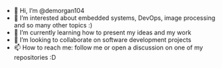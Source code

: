 - 👋 Hi, I’m @demorgan104
- 👀 I’m interested about embedded systems, DevOps, image processing and so many other topics :)
- 🌱 I’m currently learning how to present my ideas and my work
- 💞️ I’m looking to collaborate on software development projects
- 📫 How to reach me: follow me or open a discussion on one of my repositories :D

<!---
demorgan104/demorgan104 is a ✨ special ✨ repository because its `README.md` (this file) appears on your GitHub profile.
You can click the Preview link to take a look at your changes.
--->

